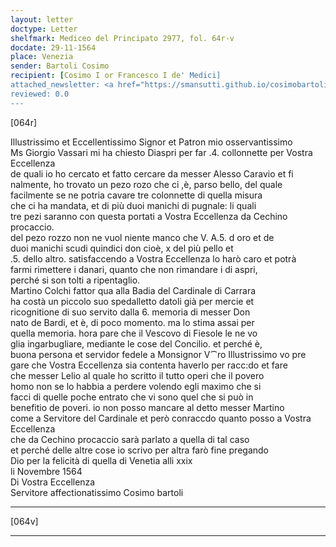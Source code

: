 ```yaml
---
layout: letter
doctype: Letter
shelfmark: Mediceo del Principato 2977, fol. 64r-v
docdate: 29-11-1564
place: Venezia
sender: Bartoli Cosimo
recipient: [Cosimo I or Francesco I de' Medici]
attached_newsletter: <a href="https://smansutti.github.io/cosimobartoli/texts/3079_096/">3079_096</a>
reviewed: 0.0
---
```


[064r]  
  
  
Illustrissimo et Eccellentissimo Signor et Patron mio osservantissimo  
Ms Giorgio Vassari mi ha chiesto Diaspri per far .4. collonnette per Vostra Eccellenza  
de quali io ho cercato et fatto cercare da messer Alesso Caravio et fi  
nalmente, ho trovato un pezo rozo che ci ,è, parso bello, del quale  
facilmente se ne potria cavare tre colonnette di quella misura  
che ci ha mandata, et di più duoi manichi di pugnale: li quali  
tre pezi saranno con questa portati a Vostra Eccellenza da Cechino procaccio.  
del pezo rozzo non ne vuol niente manco che V. A.5. d oro et de  
duoi manichi scudi quindici don cioè, x del più pello et  
.5. dello altro. satisfaccendo a Vostra Eccellenza lo harò caro et potrà  
farmi rimettere i danari, quanto che non rimandare i di aspri,  
perché si son tolti a ripentaglio.  
Martino Colchi fattor qua alla Badia del Cardinale di Carrara  
ha costà un piccolo suo spedalletto datoli già per mercie et  
ricognitione di suo servito dalla 6. memoria di messer Don  
nato de Bardi, et è, di poco momento. ma lo stima assai per  
quella memoria. hora pare che il Vescovo di Fiesole le ne vo  
glia ingarbugliare, mediante le cose del Concilio. et perché è,  
buona persona et servidor fedele a Monsignor V⁀ro Illustrissimo vo pre  
gare che Vostra Eccellenza sia contenta haverlo per racc:do et fare  
che messer Lelio al quale ho scritto il tutto operi che il povero  
homo non se lo habbia a perdere volendo egli maximo che si  
facci di quelle poche entrato che vi sono quel che si può in  
benefitio de poveri. io non posso mancare al detto messer Martino  
come a Servitore del Cardinale et però conraccdo quanto posso a Vostra Eccellenza  
che da Cechino procaccio sarà parlato a quella di tal caso  
et perché delle altre cose io scrivo per altra farò fine pregando  
Dio per la felicità di quella di Venetia alli xxix  
li Novembre 1564  
Di Vostra Eccellenza  
Servitore affectionatissimo Cosimo bartoli  
  
---  

[064v]  
  
  
  
---  

